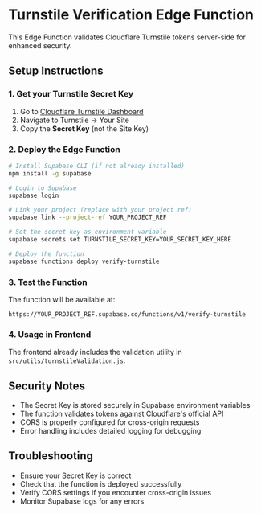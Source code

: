 # Turnstile Verification Edge Function

This Edge Function validates Cloudflare Turnstile tokens server-side for enhanced security.

## Setup Instructions

### 1. Get your Turnstile Secret Key
1. Go to [Cloudflare Turnstile Dashboard](https://dash.cloudflare.com/)
2. Navigate to Turnstile → Your Site
3. Copy the **Secret Key** (not the Site Key)

### 2. Deploy the Edge Function
```bash
# Install Supabase CLI (if not already installed)
npm install -g supabase

# Login to Supabase
supabase login

# Link your project (replace with your project ref)
supabase link --project-ref YOUR_PROJECT_REF

# Set the secret key as environment variable
supabase secrets set TURNSTILE_SECRET_KEY=YOUR_SECRET_KEY_HERE

# Deploy the function
supabase functions deploy verify-turnstile
```

### 3. Test the Function
The function will be available at:
```
https://YOUR_PROJECT_REF.supabase.co/functions/v1/verify-turnstile
```

### 4. Usage in Frontend
The frontend already includes the validation utility in `src/utils/turnstileValidation.js`.

## Security Notes
- The Secret Key is stored securely in Supabase environment variables
- The function validates tokens against Cloudflare's official API
- CORS is properly configured for cross-origin requests
- Error handling includes detailed logging for debugging

## Troubleshooting
- Ensure your Secret Key is correct
- Check that the function is deployed successfully
- Verify CORS settings if you encounter cross-origin issues
- Monitor Supabase logs for any errors 
